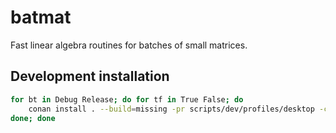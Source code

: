 # batmat

Fast linear algebra routines for batches of small matrices.

## Development installation

```sh
for bt in Debug Release; do for tf in True False; do
    conan install . --build=missing -pr scripts/dev/profiles/desktop -c tools.cmake.cmaketoolchain:generator=Ninja\ Multi-Config -c tools.build:skip_test=$tf -s build_type=$bt -o \*:with_openmp=True -o \*:with_openblas=False -o \*:with_mkl=True -o \*:with_benchmarks=True -o \*:with_tracing=True
done; done
```
